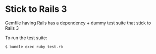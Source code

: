 Stick to Rails 3
================

Gemfile having Rails has a dependency + dummy test suite that stick to Rails 3

To run the test suite:

    $ bundle exec ruby test.rb
